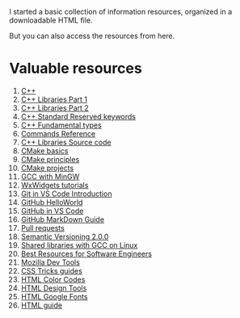 I started a basic collection of information resources, organized in a downloadable HTML file. 

But you can also access the resources from here.


<body>
        <h1>Valuable resources</h1>
        <ol>
                <li><a href="https://cplusplus.com/doc/tutorial/" target="_blank">C++</a></li>
        <li><a href="https://medium.com/nerd-for-tech/c-libraries-part-i-design-9ed997dca8f3" target="_blank">C++ Libraries Part 1</a></li>
        <li><a href="https://medium.com/nerd-for-tech/c-libraries-part-ii-implementation-44dab21e50ae" target="_blank">C++ Libraries Part 2</a></li>                
        <li><a href="keywords.htm" target="_blank">C++ Standard Reserved keywords</a></li>
        <li><a href="datatypes.htm" target="_blank">C++ Fundamental types</a></li>
        <li><a href="https://ss64.com/bash/" target="_blank">Commands Reference</a></li>
        <li><a href="https://gcc.gnu.org/onlinedocs/gcc-4.6.2/libstdc++/api/a00911_source.html" target="_blank">C++ Libraries Source code</a></li>
                <li><a href="https://github.com/microsoft/vscode-cmake-tools/blob/main/docs/how-to.md#create-a-new-project" target="_blank">CMake basics</a></li>
        <li><a href="https://cmake.org/cmake/help/book/mastering-cmake/chapter/Why%20CMake.html" target="_blank">CMake principles</a></li>
        <li><a href="https://learn.microsoft.com/en-us/cpp/build/cmake-projects-in-visual-studio?view=msvc-170" target="_blank">CMake projects</a></li>
        <li><a href="https://code.visualstudio.com/docs/cpp/config-mingw" target="_blank">GCC with MinGW</a></li>
        <li><a href="https://www.wxwidgets.org/docs/tutorials/" target="_blank">WxWidgets tutorials</a></li>
        <li><a href="https://code.visualstudio.com/docs/sourcecontrol/intro-to-git" target="_blank">Git in VS Code Introduction</a></li>
        <li><a href="https://docs.github.com/en/get-started/quickstart/hello-world" target="_blank">GitHub HelloWorld</a></li>
        <li><a href="https://code.visualstudio.com/docs/sourcecontrol/overview" target="_blank">GitHub in VS Code</a></li>
                <li><a href="https://www.markdownguide.org/cheat-sheet/" target="_blank">GitHub MarkDown Guide</a></li>
        <li><a href="https://docs.github.com/en/pull-requests/collaborating-with-pull-requests/proposing-changes-to-your-work-with-pull-requests/about-pull-requests" target="_blank">Pull requests</a></li>
        <li><a href="https://semver.org/spec/v2.0.0.html" target="_blank">Semantic Versioning 2.0.0</a></li>
        <li><a href="https://www.cprogramming.com/tutorial/shared-libraries-linux-gcc.html" target="_blank">Shared libraries with GCC on Linux</a></li>
        <li><a href="https://hackernoon.com/best-resources-for-software-engineers" target="_blank">Best Resources for Software Engineers</a></li>
        <li><a href="https://developer.mozilla.org/en-US/" target="_blank">Mozilla Dev Tools</a></li>
        <li><a href="https://css-tricks.com/guides/" target="_blank">CSS Tricks guides</a></li>
        <li><a href="http://www.htmlcolorcodes.com/" target="_blank">HTML Color Codes</a></li>
        <li><a href="https://polaris.shopify.com/design/" target="_blank">HTML Design Tools</a></li>
        <li><a href="https://fonts.google.com" target="_blank">HTML Google Fonts</a></li>
        <li><a href="https://htmlreference.io/" target="_blank">HTML guide</a></li>
        </ol>
</body>
</html>
